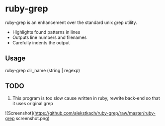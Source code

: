 ruby-grep
=========

ruby-grep is an enhancement over the standard unix grep utility.

  - Highlights found patterns in lines 
  - Outputs line numbers and filenames
  - Carefully indents the output

Usage
-----
ruby-grep dir_name (string | regexp)

TODO
----
1. This program is too slow cause written in ruby, rewrite back-end so that it uses original grep

![Screenshot](https://github.com/alekstkach/ruby-grep/raw/master/ruby-grep screenshot.png)
